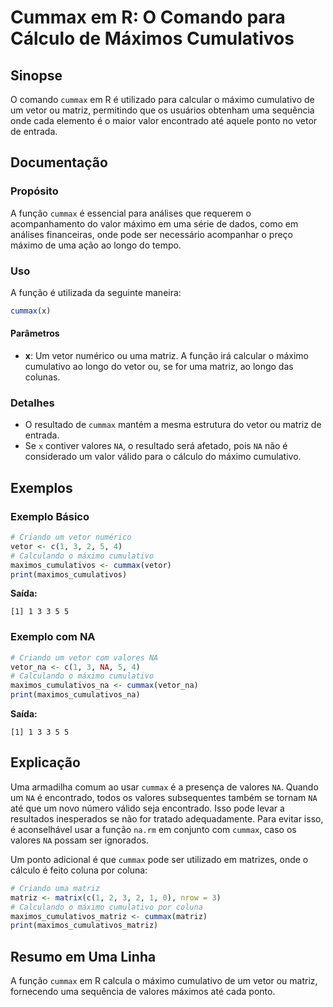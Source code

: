 <!--
Meta Description: # Cummax em R: O Comando para Cálculo de Máximos Cumulativos ## Sinopse O comando `cummax` em R é utilizado para calcular o máximo cumulativo de um ve...
Meta Keywords: cummax, vetor, máximo, uma, matriz
-->

# Cummax em R: O Comando para Cálculo de Máximos Cumulativos

## Sinopse
O comando `cummax` em R é utilizado para calcular o máximo cumulativo de um vetor ou matriz, permitindo que os usuários obtenham uma sequência onde cada elemento é o maior valor encontrado até aquele ponto no vetor de entrada.

## Documentação
### Propósito
A função `cummax` é essencial para análises que requerem o acompanhamento do valor máximo em uma série de dados, como em análises financeiras, onde pode ser necessário acompanhar o preço máximo de uma ação ao longo do tempo.

### Uso
A função é utilizada da seguinte maneira:

```R
cummax(x)
```

#### Parâmetros
- **x**: Um vetor numérico ou uma matriz. A função irá calcular o máximo cumulativo ao longo do vetor ou, se for uma matriz, ao longo das colunas.

### Detalhes
- O resultado de `cummax` mantém a mesma estrutura do vetor ou matriz de entrada.
- Se `x` contiver valores `NA`, o resultado será afetado, pois `NA` não é considerado um valor válido para o cálculo do máximo cumulativo.

## Exemplos
### Exemplo Básico
```R
# Criando um vetor numérico
vetor <- c(1, 3, 2, 5, 4)
# Calculando o máximo cumulativo
maximos_cumulativos <- cummax(vetor)
print(maximos_cumulativos)
```

**Saída:**
```
[1] 1 3 3 5 5
```

### Exemplo com NA
```R
# Criando um vetor com valores NA
vetor_na <- c(1, 3, NA, 5, 4)
# Calculando o máximo cumulativo
maximos_cumulativos_na <- cummax(vetor_na)
print(maximos_cumulativos_na)
```

**Saída:**
```
[1] 1 3 3 5 5
```

## Explicação
Uma armadilha comum ao usar `cummax` é a presença de valores `NA`. Quando um `NA` é encontrado, todos os valores subsequentes também se tornam `NA` até que um novo número válido seja encontrado. Isso pode levar a resultados inesperados se não for tratado adequadamente. Para evitar isso, é aconselhável usar a função `na.rm` em conjunto com `cummax`, caso os valores `NA` possam ser ignorados.

Um ponto adicional é que `cummax` pode ser utilizado em matrizes, onde o cálculo é feito coluna por coluna:

```R
# Criando uma matriz
matriz <- matrix(c(1, 2, 3, 2, 1, 0), nrow = 3)
# Calculando o máximo cumulativo por coluna
maximos_cumulativos_matriz <- cummax(matriz)
print(maximos_cumulativos_matriz)
```

## Resumo em Uma Linha
A função `cummax` em R calcula o máximo cumulativo de um vetor ou matriz, fornecendo uma sequência de valores máximos até cada ponto.